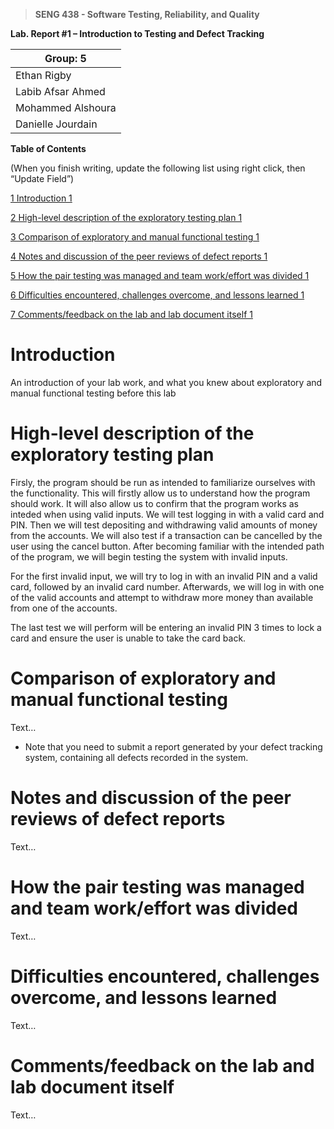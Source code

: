 >   **SENG 438 - Software Testing, Reliability, and Quality**

**Lab. Report \#1 – Introduction to Testing and Defect Tracking**

| Group: 5  |
|----------------------|
| Ethan Rigby          |   
| Labib Afsar Ahmed    |   
| Mohammed Alshoura    |   
| Danielle Jourdain    |    


**Table of Contents**

(When you finish writing, update the following list using right click, then
“Update Field”)

[1 Introduction	1](#_Toc439194677)

[2 High-level description of the exploratory testing plan	1](#_Toc439194678)

[3 Comparison of exploratory and manual functional testing	1](#_Toc439194679)

[4 Notes and discussion of the peer reviews of defect reports	1](#_Toc439194680)

[5 How the pair testing was managed and team work/effort was
divided	1](#_Toc439194681)

[6 Difficulties encountered, challenges overcome, and lessons
learned	1](#_Toc439194682)

[7 Comments/feedback on the lab and lab document itself	1](#_Toc439194683)

# Introduction

An introduction of your lab work, and what you knew about exploratory and manual
functional testing before this lab

# High-level description of the exploratory testing plan

Firsly, the program should be run as intended to familiarize ourselves with the functionality. This will firstly allow us to understand how the program should work. It will also allow us to confirm that the program works as inteded when using valid inputs. We will test logging in with a valid card and PIN. Then we will test depositing and withdrawing valid amounts of money from the accounts. We will also test if a transaction can be cancelled by the user using the cancel button. After becoming familiar with the intended path of the program, we will begin testing the system with invalid inputs.

For the first invalid input, we will try to log in with an invalid PIN and a valid card, followed by an invalid card number. Afterwards, we will log in with one of the valid accounts and attempt to withdraw more money than available from one of the accounts. 

The last test we will perform will be entering an invalid PIN 3 times to lock a card and ensure the user is unable to take the card back.

# Comparison of exploratory and manual functional testing

Text…

-   Note that you need to submit a report generated by your defect tracking
    system, containing all defects recorded in the system.

# Notes and discussion of the peer reviews of defect reports

Text…

# How the pair testing was managed and team work/effort was divided 

Text…

# Difficulties encountered, challenges overcome, and lessons learned

Text…

# Comments/feedback on the lab and lab document itself

Text…
